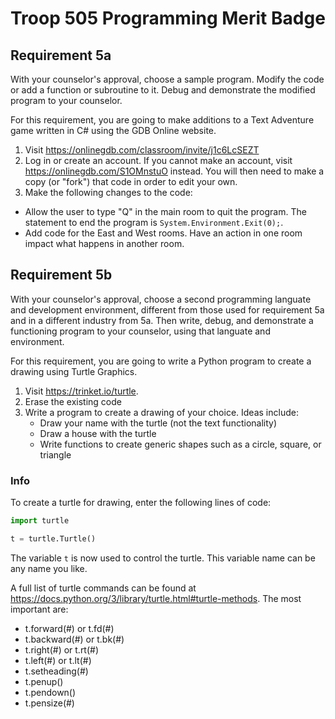 # Troop 505 Programming Merit Badge

## Requirement 5a
With your counselor's approval, choose a sample program.  Modify the code or add a function or subroutine to it.  Debug and demonstrate the modified program to your counselor.

For this requirement, you are going to make additions to a Text Adventure game written in C# using the GDB Online website.

1.  Visit https://onlinegdb.com/classroom/invite/j1c6LcSEZT
2.  Log in or create an account.  If you cannot make an account, visit https://onlinegdb.com/S1OMnstuO instead.  You will then need to make a copy (or "fork") that code in order to edit your own.
3.  Make the following changes to the code:
  - Allow the user to type "Q" in the main room to quit the program.  The statement to end the program is `System.Environment.Exit(0);`.
  - Add code for the East and West rooms.  Have an action in one room impact what happens in another room.
  
## Requirement 5b
With your counselor's approval, choose a second programming languate and development environment, different from those used for requirement 5a and in a different industry from 5a.  Then write, debug, and demonstrate a functioning program to your counselor, using that languate and environment.

For this requirement, you are going to write a Python program to create a drawing using Turtle Graphics.

1. Visit <https://trinket.io/turtle>.
2. Erase the existing code
3. Write a program to create a drawing of your choice.  Ideas include:
    + Draw your name with the turtle (not the text functionality)
    + Draw a house with the turtle
    + Write functions to create generic shapes such as a circle, square, or triangle

### Info
To create a turtle for drawing, enter the following lines of code:
```python
import turtle

t = turtle.Turtle()
```
The variable `t` is now used to control the turtle.  This variable name can be any name you like.

A full list of turtle commands can be found at <https://docs.python.org/3/library/turtle.html#turtle-methods>.  The most important are:

* t.forward(#) or t.fd(#)
* t.backward(#) or t.bk(#)
* t.right(#) or t.rt(#)
* t.left(#) or t.lt(#)
* t.setheading(#)
* t.penup()
* t.pendown()
* t.pensize(#)

